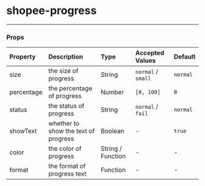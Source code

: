 # shopee-progress
---

### Props
| Property | Description | Type | Accepted Values | Default |
|:--|:--|:--|:--|:--|
| size | the size of progress | String | `normal` / `small` | `normal` |
| percentage | the percentage of progress | Number | `[0, 100]` | `0` |
| status | the status of progress | String | `normal` / `fail` | `normal` |
| showText | whether to show the text of progress | Boolean | - | `true` |
| color | the color of progress | String / Function | - | - |
| format | the format of progress text | Function | - | - |

